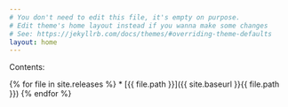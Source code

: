 ```yaml
---
# You don't need to edit this file, it's empty on purpose.
# Edit theme's home layout instead if you wanna make some changes
# See: https://jekyllrb.com/docs/themes/#overriding-theme-defaults
layout: home
---
```


Contents:

{% for file in site.releases %}
     * [{{ file.path }}]({{ site.baseurl }}{{ file.path }})
{% endfor %}
